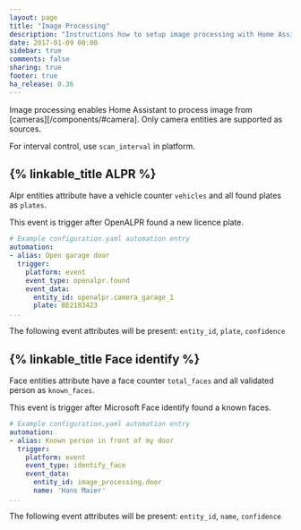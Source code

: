 ```yaml
---
layout: page
title: "Image Processing"
description: "Instructions how to setup image processing with Home Assistant."
date: 2017-01-09 00:00
sidebar: true
comments: false
sharing: true
footer: true
ha_release: 0.36
---
```


Image processing enables Home Assistant to process image from [cameras][/components/#camera]. Only camera entities are supported as sources.

For interval control, use `scan_interval` in platform.

## {% linkable_title ALPR %}

Alpr entities attribute have a vehicle counter `vehicles` and all found plates as `plates`.

This event is trigger after OpenALPR found a new licence plate.

```yaml
# Example configuration.yaml automation entry
automation:
- alias: Open garage door
  trigger:
    platform: event
    event_type: openalpr.found
    event_data:
      entity_id: openalpr.camera_garage_1
      plate: BE2183423
...
```

The following event attributes will be present: `entity_id`, `plate`, `confidence`

## {% linkable_title Face identify %}

Face entities attribute have a face counter `total_faces` and all validated person as `known_faces`.

This event is trigger after Microsoft Face identify found a known faces.

```yaml
# Example configuration.yaml automation entry
automation:
- alias: Known person in front of my door
  trigger:
    platform: event
    event_type: identify_face
    event_data:
      entity_id: image_processing.door
      name: 'Hans Maier'
...
```

The following event attributes will be present: `entity_id`, `name`, `confidence`
